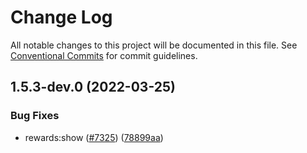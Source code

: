 # Change Log

All notable changes to this project will be documented in this file.
See [Conventional Commits](https://conventionalcommits.org) for commit guidelines.

## 1.5.3-dev.0 (2022-03-25)


### Bug Fixes

* rewards:show ([#7325](https://github.com/celo-org/celo-monorepo/tree/master/packages/sdk/contractkit/issues/7325)) ([78899aa](https://github.com/celo-org/celo-monorepo/tree/master/packages/sdk/contractkit/commit/78899aa))
